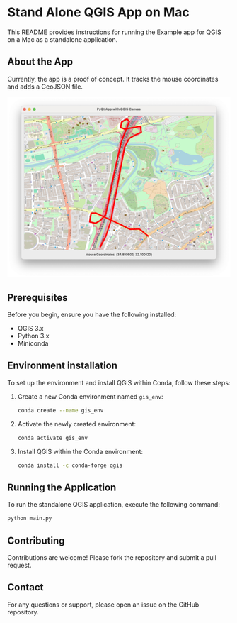 # Stand Alone QGIS App on Mac

This README provides instructions for running the Example app for QGIS on a Mac as a standalone application.

## About the App

Currently, the app is a proof of concept. It tracks the mouse coordinates and adds a GeoJSON file.

![example](./media/example.png)

## Prerequisites

Before you begin, ensure you have the following installed:
- QGIS 3.x
- Python 3.x
- Miniconda 

## Environment installation
To set up the environment and install QGIS within Conda, follow these steps:

1. Create a new Conda environment named `gis_env`:
    ```sh
    conda create --name gis_env
    ```

2. Activate the newly created environment:
    ```sh
    conda activate gis_env
    ```

3. Install QGIS within the Conda environment:
    ```sh
    conda install -c conda-forge qgis
    ```
## Running the Application

To run the standalone QGIS application, execute the following command:
```sh
python main.py
```

## Contributing

Contributions are welcome! Please fork the repository and submit a pull request.


## Contact

For any questions or support, please open an issue on the GitHub repository.
